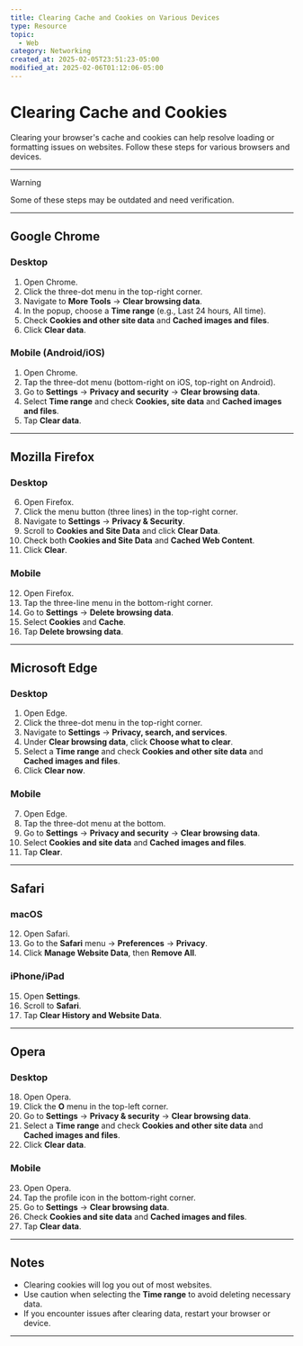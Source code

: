 ```yaml
---
title: Clearing Cache and Cookies on Various Devices
type: Resource
topic:
  - Web
category: Networking
created_at: 2025-02-05T23:51:23-05:00
modified_at: 2025-02-06T01:12:06-05:00
---
```



# Clearing Cache and Cookies

Clearing your browser's cache and cookies can help resolve loading or formatting issues on websites. Follow these steps for various browsers and devices.

---
> [!warning] 
> Some of these steps may be outdated and need verification.


---

## Google Chrome

### Desktop

1. Open Chrome.
2. Click the three-dot menu in the top-right corner.
3. Navigate to **More Tools** → **Clear browsing data**.
4. In the popup, choose a **Time range** (e.g., Last 24 hours, All time).
5. Check **Cookies and other site data** and **Cached images and files**.
6. Click **Clear data**.

### Mobile (Android/iOS)

1. Open Chrome.
2. Tap the three-dot menu (bottom-right on iOS, top-right on Android).
3. Go to **Settings** → **Privacy and security** → **Clear browsing data**.
4. Select **Time range** and check **Cookies, site data** and **Cached images and files**.
5. Tap **Clear data**.

---

## Mozilla Firefox

### Desktop

6. Open Firefox.
7. Click the menu button (three lines) in the top-right corner.
8. Navigate to **Settings** → **Privacy & Security**.
9. Scroll to **Cookies and Site Data** and click **Clear Data**.
10. Check both **Cookies and Site Data** and **Cached Web Content**.
11. Click **Clear**.

### Mobile

12. Open Firefox.
13. Tap the three-line menu in the bottom-right corner.
14. Go to **Settings** → **Delete browsing data**.
15. Select **Cookies** and **Cache**.
16. Tap **Delete browsing data**.

---

## Microsoft Edge

### Desktop

1. Open Edge.
2. Click the three-dot menu in the top-right corner.
3. Navigate to **Settings** → **Privacy, search, and services**.
4. Under **Clear browsing data**, click **Choose what to clear**.
5. Select a **Time range** and check **Cookies and other site data** and **Cached images and files**.
6. Click **Clear now**.

### Mobile

7. Open Edge.
8. Tap the three-dot menu at the bottom.
9. Go to **Settings** → **Privacy and security** → **Clear browsing data**.
10. Select **Cookies and site data** and **Cached images and files**.
11. Tap **Clear**.

---

## Safari

### macOS

12. Open Safari.
13. Go to the **Safari** menu → **Preferences** → **Privacy**.
14. Click **Manage Website Data**, then **Remove All**.

### iPhone/iPad

15. Open **Settings**.
16. Scroll to **Safari**.
17. Tap **Clear History and Website Data**.

---

## Opera

### Desktop

18. Open Opera.
19. Click the **O** menu in the top-left corner.
20. Go to **Settings** → **Privacy & security** → **Clear browsing data**.
21. Select a **Time range** and check **Cookies and other site data** and **Cached images and files**.
22. Click **Clear data**.

### Mobile

23. Open Opera.
24. Tap the profile icon in the bottom-right corner.
25. Go to **Settings** → **Clear browsing data**.
26. Check **Cookies and site data** and **Cached images and files**.
27. Tap **Clear data**.

---

## Notes

- Clearing cookies will log you out of most websites.
- Use caution when selecting the **Time range** to avoid deleting necessary data.
- If you encounter issues after clearing data, restart your browser or device.

---
